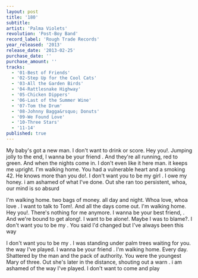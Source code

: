 ```yaml
---
layout: post
title: '180'
subtitle: 
artist: 'Palma Violets'
revolution: 'Post-Boy Band'
record_label: 'Rough Trade Records'
year_released: '2013'
release_date: '2013-02-25'
purchase_date: ''
purchase_amount: ''
tracks:
  - '01-Best of Friends'
  - '02-Step Up for the Cool Cats'
  - '03-All the Garden Birds'
  - '04-Rattlesnake Highway'
  - '05-Chicken Dippers'
  - '06-Last of the Summer Wine'
  - '07-Tom the Drum'
  - '08-Johnny Bagga&rsquo; Donuts'
  - '09-We Found Love'
  - '10-Three Stars'
  - '11-14'
published: true
---
```


My baby's got a new man. I don't want to drink or score. Hey you!. Jumping jolly to the end, I wanna be your friend . And they're all running, red to green. And when the nights come in. I don't even like it here man. it keeps me upright. I'm walking home. You had a vulnerable heart and a smoking 42. He knows more than you do!. I don't want you to be my girl . I owe my honey. i am ashamed of what I've done. Out she ran too persistent, whoa, our mind is so absurd

I'm walking home. two bags of money. all day and night. Whoa love, whoa love . I want to talk to Tom!. And all the days come out. I'm walking home. Hey you!. There's nothing for me anymore. I wanna be your best friend, . And we're bound to get along!. I want to be alone!. Maybe I was to blame?. I don't want you to be my . You said I'd changed but I've always been this way

I don't want you to be my . I was standing under palm trees waiting for you. the way I've played. I wanna be your friend . I'm walking home. Every day. Shattered by the man and the pack of authority. You were the youngest Mary of three. Out she's later in the distance, shouting out a warn . i am ashamed of the way I've played. I don't want to come and play